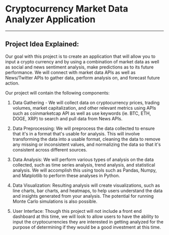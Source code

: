 # Cryptocurrency Market Data Analyzer Application
---
## Project Idea Explained:
Our goal with this project is to create an application that will allow you to input a crypto currency and by using a combination of market data as well as social and news sentiment analysis, make predictions as to its future performance. We will connect with market data APIs as well as News/Twitter APIs to gather data, perform analysis on, and forecast future action. 

Our project will contain the following components:

1. Data Gathering - We will collect data on cryptocurrency prices, trading volumes, market capitalization, and other relevant metrics using APIs such as coinmarketcap API as well as use keywords (ie. BTC, ETH, DOGE, XRP) to search and pull data from News APIs. 

2. Data Preprocessing: We will preprocess the data collected to ensure that it's in a format that's usable for analysis. This will involve transforming the data into a usable format, cleaning the data to remove any missing or inconsistent values, and normalizing the data so that it's consistent across different sources.

3. Data Analysis: We will perform various types of analysis on the data collected, such as time series analysis, trend analysis, and statistical analysis. We will accomplish this using tools such as Pandas, Numpy, and Matplotlib to perform these analyses in Python.

4. Data Visualization: Resulting analysis will create visualizations, such as line charts, bar charts, and heatmaps, to help users understand the data and insights generated from your analysis. The potential for running Monte Carlo simulations is also possible. 

5. User Interface: Though this project will not include a front end dashboard at this time, we will look to allow users to have the ability to input the cryptocurrencies they are interested in getting analyzed for the purpose of determining if they would be a good investment at this time. 
